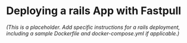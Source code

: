 # Deploying a rails App with Fastpull

*(This is a placeholder. Add specific instructions for a rails deployment, including a sample Dockerfile and docker-compose.yml if applicable.)*
